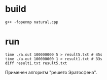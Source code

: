 # build
```
g++ -fopenmp natural.cpp
```

# run
```
time ./a.out 100000000 5 > result5.txt # 45s
time ./a.out 100000000 1 > result1.txt # 33s
diff result1.txt result5.txt 
```

Применен алгоритм "решето Эратосфена".